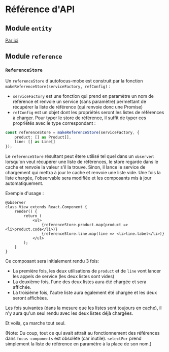 # Référence d'API

## Module `entity`
[Par ici](entity)

## Module `reference`
### `ReferenceStore`
Un `referenceStore` d'autofocus-mobx est construit par la fonction `makeReferenceStore(serviceFactory, refConfig)` :
* `serviceFactory` est une fonction qui prend en paramètre un nom de référence et renvoie un service (sans paramètre) permettant de récupérer la liste de référence (qui renvoie donc une Promise)
* `refConfig` est un objet dont les propriétés seront les listes de références à charger. Pour typer le store de référence, il suffit de typer ces propriétés avec le type correspondant :

```ts
const referenceStore = makeReferenceStore(serviceFactory, {
    product: [] as Product[],
    line: [] as Line[]
});
```

Le `referenceStore` résultant peut êtere utilisé tel quel dans un `observer`: lorsqu'on veut récupérer une liste de références, le store regarde dans le cache et renvoie la valeur s'il la trouve. Sinon, il lance le service de chargement qui mettra à jour le cache et renvoie une liste vide. Une fois la liste chargée, l'observable sera modifiée et les composants mis à jour automatiquement.

Exemple d'usage :

```tsx
@observer
class View extends React.Component {
    render() {
        return (
            <ul>
                {referenceStore.product.map(product => <li>product.code</li>)}
                {referenceStore.line.map(line => <li>line.label</li>)}
            </ul>
        );
    }
}
```

Ce composant sera initialement rendu 3 fois:
* La première fois, les deux utilisations de `product` et de `line` vont lancer les appels de service (les deux listes sont vides)
* La deuxième fois, l'une des deux listes aura été chargée et sera affichée.
* La troisième fois, l'autre liste aura également été chargée et les deux seront affichées.

Les fois suivantes (dans la mesure que les listes sont toujours en cache), il n'y aura qu'un seul rendu avec les deux listes déjà chargées.

Et voilà, ça marche tout seul.

(Note: Du coup, tout ce qui avait attrait au fonctionnement des références dans `focus-components` est obsolète (car inutile). `selectFor` prend simplement la liste de référence en paramètre à la place de son nom.)